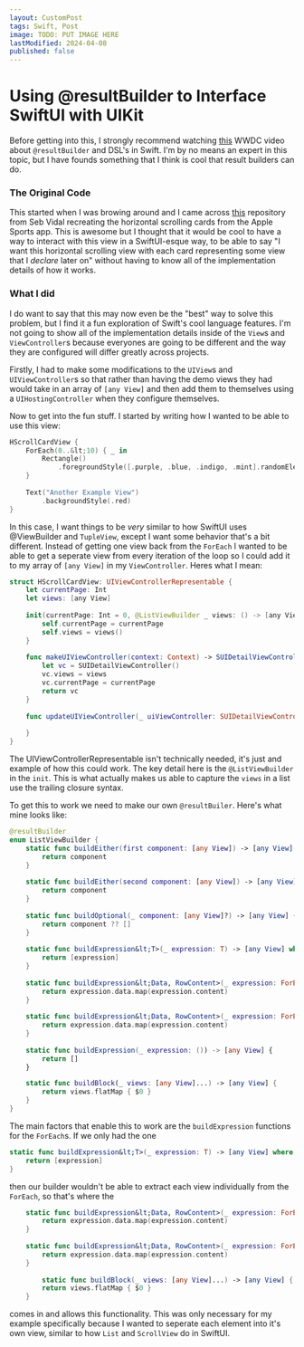 ```yaml
---
layout: CustomPost
tags: Swift, Post
image: TODO: PUT IMAGE HERE
lastModified: 2024-04-08
published: false
---
```

# Using @resultBuilder to Interface SwiftUI with UIKit

Before getting into this, I strongly recommend watching [this](https://developer.apple.com/videos/play/wwdc2021/10253/) WWDC video about `@resultBuilder` and DSL's in Swift. I'm by no means an expert in this topic, but I have founds something that I think is cool that result builders can do.

### The Original Code

This started when I was browing around and I came across [this](https://github.com/sebjvidal/Sports-UI-Demo) repository from Seb Vidal recreating the horizontal scrolling cards from the Apple Sports app. This is awesome but I thought that it would be cool to have a way to interact with this view in a SwiftUI-esque way, to be able to say "I want this horizontal scrolling view with each card representing some view that I *declare* later on" without having to know all of the implementation details of how it works.

### What I did

I do want to say that this may now even be the "best" way to solve this problem, but I find it a fun exploration of Swift's cool language features. I'm not going to show all of the implementation details inside of the `View`s and `ViewController`s because everyones are going to be different and the way they are configured will differ greatly across projects.

Firstly, I had to make some modifications to the `UIView`s and `UIViewController`s so that rather than having the demo views they had would take in an array of `[any View]` and then add them to themselves using a `UIHostingController` when they configure themselves.

Now to get into the fun stuff. I started by writing how I wanted to be able to use this view:

```swift
HScrollCardView {
    ForEach(0..&lt;10) { _ in
        Rectangle()
            .foregroundStyle([.purple, .blue, .indigo, .mint].randomElement()!)
    }
    
    Text("Another Example View")
        .backgroundStyle(.red)
}
```

In this case, I want things to be *very* similar to how SwiftUI uses @ViewBuilder and `TupleView`, except I want some behavior that's a bit different. Instead of getting one view back from the `ForEach` I wanted to be able to get a seperate view from every iteration of the loop so I could add it to my array of `[any View]` in my `ViewController`. Heres what I mean:

```swift
struct HScrollCardView: UIViewControllerRepresentable {
    let currentPage: Int
    let views: [any View]
    
    init(currentPage: Int = 0, @ListViewBuilder _ views: () -> [any View]) {
        self.currentPage = currentPage
        self.views = views()
    }
    
    func makeUIViewController(context: Context) -> SUIDetailViewController {
        let vc = SUIDetailViewController()
        vc.views = views
        vc.currentPage = currentPage
        return vc
    }
    
    func updateUIViewController(_ uiViewController: SUIDetailViewController, context: Context) {
        
    }
}
```

The UIViewControllerRepresentable isn't technically needed, it's just and example of how this could work. The key detail here is the `@ListViewBuilder` in the `init`. This is what actually makes us able to capture the `views` in a list use the trailing closure syntax.

To get this to work we need to make our own `@resultBuiler`. Here's what mine looks like:

```swift
@resultBuilder
enum ListViewBuilder {
    static func buildEither(first component: [any View]) -> [any View] {
        return component
    }
    
    static func buildEither(second component: [any View]) -> [any View] {
        return component
    }
    
    static func buildOptional(_ component: [any View]?) -> [any View] {
        return component ?? []
    }
    
    static func buildExpression&lt;T>(_ expression: T) -> [any View] where T: View {
        return [expression]
    }
    
    static func buildExpression&lt;Data, RowContent>(_ expression: ForEach&lt;Data, Data.Element, RowContent>) -> [any View] where Data : RandomAccessCollection, RowContent : View {
        return expression.data.map(expression.content)
    }
    
    static func buildExpression&lt;Data, RowContent>(_ expression: ForEach&lt;Data, Data.Element.ID, RowContent>) -> [any View] where Data : RandomAccessCollection, Data.Element : Identifiable, RowContent : View {
        return expression.data.map(expression.content)
    }
    
    static func buildExpression(_ expression: ()) -> [any View] {
        return []
    }

    static func buildBlock(_ views: [any View]...) -> [any View] {
        return views.flatMap { $0 }
    }
}
```

The main factors that enable this to work are the `buildExpression` functions for the `ForEach`s. If we only had the one 

```swift
static func buildExpression&lt;T>(_ expression: T) -> [any View] where T: View {
    return [expression]
}
```
then our builder wouldn't be able to extract each view individually from the `ForEach`, so that's where the 

```swift
    static func buildExpression&lt;Data, RowContent>(_ expression: ForEach&lt;Data, Data.Element, RowContent>) -> [any View] where Data : RandomAccessCollection, RowContent : View {
        return expression.data.map(expression.content)
    }
    
    static func buildExpression&lt;Data, RowContent>(_ expression: ForEach&lt;Data, Data.Element.ID, RowContent>) -> [any View] where Data : RandomAccessCollection, Data.Element : Identifiable, RowContent : View {
        return expression.data.map(expression.content)
    }
    
        static func buildBlock(_ views: [any View]...) -> [any View] {
        return views.flatMap { $0 }
    }
```

comes in and allows this functionality. This was only necessary for my example specifically because I wanted to seperate each element into it's own view, similar to how `List` and `ScrollView` do in SwiftUI.
